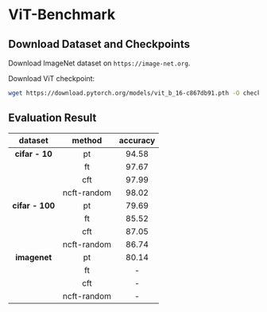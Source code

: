 # ViT-Benchmark

## Download Dataset and Checkpoints

Download ImageNet dataset on `https://image-net.org`.

Download ViT checkpoint:

```sh
wget https://download.pytorch.org/models/vit_b_16-c867db91.pth -O checkpoints/vit_b_16.pth
```

## Evaluation Result

| dataset | method | accuracy |
|:----:|:----:|:----:|
| **cifar - 10** | pt | 94.58 |
| | ft | 97.67 |
| | cft | 97.99 |
| | ncft-random | 98.02 |
| **cifar - 100** | pt | 79.69 |
| | ft | 85.52 |
| | cft | 87.05 |
| | ncft-random | 86.74 |
| **imagenet** | pt | 80.14 |
| | ft | - |
| | cft | - |
| | ncft-random | - |